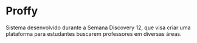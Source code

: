 # Proffy
 Sistema desenvolvido durante a Semana Discovery 12, que visa criar uma plataforma para estudantes buscarem professores em diversas áreas.
